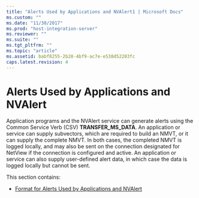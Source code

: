 ```yaml
---
title: "Alerts Used by Applications and NVAlert1 | Microsoft Docs"
ms.custom: ""
ms.date: "11/30/2017"
ms.prod: "host-integration-server"
ms.reviewer: ""
ms.suite: ""
ms.tgt_pltfrm: ""
ms.topic: "article"
ms.assetid: babf8255-2b28-4bf9-ac7e-e538d52203fc
caps.latest.revision: 4
---
```

# Alerts Used by Applications and NVAlert
Application programs and the NVAlert service can generate alerts using the Common Service Verb (CSV) **TRANSFER_MS_DATA**. An application or service can supply subvectors, which are required to build an NMVT, or it can supply the complete NMVT. In both cases, the completed NMVT is logged locally, and may also be sent on the connection designated for NetView if the connection is configured and active. An application or service can also supply user-defined alert data, in which case the data is logged locally but cannot be sent.  
  
 This section contains:  
  
-   [Format for Alerts Used by Applications and NVAlert](../HIS2010/format-for-alerts-used-by-applications-and-nvalert2.md)